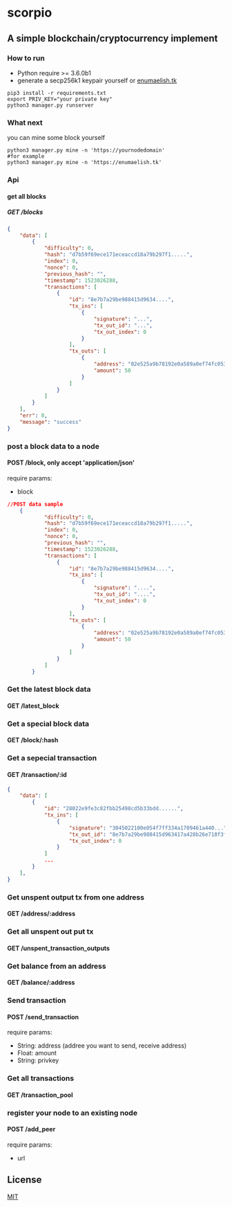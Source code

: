 # scorpio
## A simple blockchain/cryptocurrency implement

### How to run

* Python require >= 3.6.0b1
* generate a secp256k1 keypair yourself or [enumaelish.tk](https://enumaelish.tk)
```shell
pip3 install -r requirements.txt
export PRIV_KEY="your private key"
python3 manager.py runserver
```
### What next
you can mine some block yourself
```shell
python3 manager.py mine -n 'https://yournodedomain'
#for example 
python3 manager.py mine -n 'https://enumaelish.tk'
```

### Api
#### get all blocks
##### GET /blocks
```json
{
    "data": [
        {
            "difficulty": 0,
            "hash": "d7b59f69ece171eceaccd18a79b297f1.....",
            "index": 0,
            "nonce": 0,
            "previous_hash": "",
            "timestamp": 1523026288,
            "transactions": [
                {
                    "id": "8e7b7a29be988415d9634....",
                    "tx_ins": [
                        {
                            "signature": "...",
                            "tx_out_id": "...",
                            "tx_out_index": 0
                        }
                    ],
                    "tx_outs": [
                        {
                            "address": "02e525a9b78192e0a589a0ef74fc053ec9....",
                            "amount": 50
                        }
                    ]
                }
            ]
        }
    ],
    "err": 0,
    "message": "success"
}
```
### post a block data to a node
#### POST /block, only accept 'application/json'
require params:

* block

```json
//POST data sample
    {
            "difficulty": 0,
            "hash": "d7b59f69ece171eceaccd18a79b297f1.....",
            "index": 0,
            "nonce": 0,
            "previous_hash": "",
            "timestamp": 1523026288,
            "transactions": [
                {
                    "id": "8e7b7a29be988415d9634....",
                    "tx_ins": [
                        {
                            "signature": "....",
                            "tx_out_id": "....",
                            "tx_out_index": 0
                        }
                    ],
                    "tx_outs": [
                        {
                            "address": "02e525a9b78192e0a589a0ef74fc053ec9....",
                            "amount": 50
                        }
                    ]
                }
            ]
        }
```
### Get the latest block data
#### GET /latest_block

### Get a special block data
#### GET /block/:hash

### Get a sepecial transaction
#### GET /transaction/:id
```json
{
    "data": [
        {
            "id": "28022e9fe3c82fbb25498cd5b33bdd......",
            "tx_ins": [
                {
                    "signature": "3045022100e054f7ff334a1709461a440...",
                    "tx_out_id": "8e7b7a29be988415d963417a428b26e718f3fcffe9ccc8e402bf9423f960b2a8",
                    "tx_out_index": 0
                }
            ]
            ...
        }
    ],
}
```

### Get unspent output tx from one address
#### GET /address/:address

### Get all unspent out put tx
#### GET /unspent_transaction_outputs

### Get balance from an address
#### GET /balance/:address


### Send transaction
#### POST /send_transaction
require params:

* String: address (addree you want to send, receive address)
* Float: amount
* String: privkey

### Get all transactions
#### GET /transaction_pool

### register your node to an existing node
#### POST /add_peer

require params:

* url


## License
[MIT](http://opensource.org/licenses/MIT)
